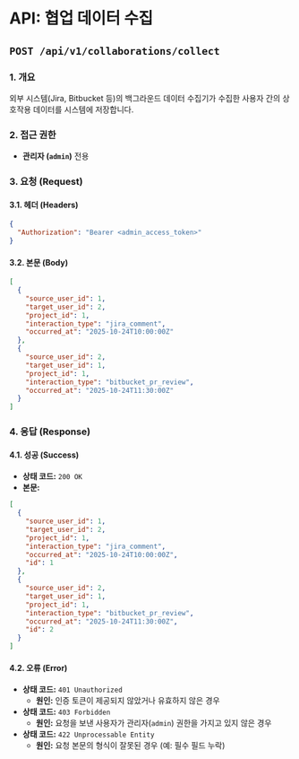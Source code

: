 # API: 협업 데이터 수집

## `POST /api/v1/collaborations/collect`

### 1. 개요

외부 시스템(Jira, Bitbucket 등)의 백그라운드 데이터 수집기가 수집한 사용자 간의 상호작용 데이터를 시스템에 저장합니다.

### 2. 접근 권한

- **관리자 (`admin`)** 전용

### 3. 요청 (Request)

#### 3.1. 헤더 (Headers)

```json
{
  "Authorization": "Bearer <admin_access_token>"
}
```

#### 3.2. 본문 (Body)

```json
[
  {
    "source_user_id": 1,
    "target_user_id": 2,
    "project_id": 1,
    "interaction_type": "jira_comment",
    "occurred_at": "2025-10-24T10:00:00Z"
  },
  {
    "source_user_id": 2,
    "target_user_id": 1,
    "project_id": 1,
    "interaction_type": "bitbucket_pr_review",
    "occurred_at": "2025-10-24T11:30:00Z"
  }
]
```

### 4. 응답 (Response)

#### 4.1. 성공 (Success)

- **상태 코드:** `200 OK`
- **본문:**

```json
[
  {
    "source_user_id": 1,
    "target_user_id": 2,
    "project_id": 1,
    "interaction_type": "jira_comment",
    "occurred_at": "2025-10-24T10:00:00Z",
    "id": 1
  },
  {
    "source_user_id": 2,
    "target_user_id": 1,
    "project_id": 1,
    "interaction_type": "bitbucket_pr_review",
    "occurred_at": "2025-10-24T11:30:00Z",
    "id": 2
  }
]
```

#### 4.2. 오류 (Error)

- **상태 코드:** `401 Unauthorized`
  - **원인:** 인증 토큰이 제공되지 않았거나 유효하지 않은 경우
- **상태 코드:** `403 Forbidden`
  - **원인:** 요청을 보낸 사용자가 관리자(`admin`) 권한을 가지고 있지 않은 경우
- **상태 코드:** `422 Unprocessable Entity`
  - **원인:** 요청 본문의 형식이 잘못된 경우 (예: 필수 필드 누락)
